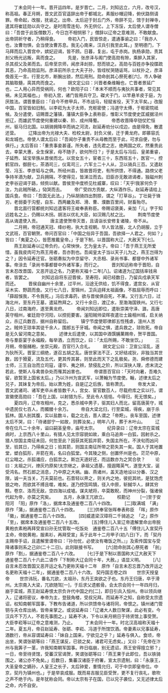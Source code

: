 <!-- { "loadSidebar": true } -->
　　丁未会同十一年。晋开运四年。是岁晋亡。二月，刘知远立，六月，改号汉，称高祖。春正月朔，晋文武百官遥辞出帝于都城北，素服纱帽迎降，俯伏路侧请罪。帝命起，改服，抚谕之。出帝、太后迎于封丘门外，帝辞不见，馆于封禅寺，遣其将崔廷勋以兵守之。是时雨雪连旬，外无供亿，上下冻馁，太后使人谓寺僧曰：「吾尝于此饭僧数万，今日岂不相悯邪？」僧辞以辽帝之意难测，不敢献食。出帝阴祈守者，乃稍得食。
　　帝初入门，民皆惊走，遣通事谕之曰：「我亦人也，汝曹勿惧，会当使汝曹苏息。我无心南来，汉兵引我至此耳。」至明德门，下马拜而后入晋宫中，嫔妃迎谒，皆不顾。日暮，复出，屯于赤岗。执杨承勋，责其刦父杨光远叛，脔而食之。
　　先是，张彦泽与阁门使高勋有隙，乘醉入其家，杀其叔父及弟而去。后帝至京师，闻彦泽刦掠，怒而锁之。高勋与百姓亦争投牒疏其恶，乃命高勋监刑。彦泽前所杀士大夫子孙，皆绖杖哭随诟骂，以杖扑之，彦泽俛首无一言。行至北市，断腕出锁，然后用刑。勋命剖其心祭死者[六]，市人争破其脑取髓，脔其肉而食之。
　　胡文定公曰：兴晋者桑维翰也，亡晋者景延广也，二人用心异而受祸同，何也？欧阳子曰：「本末不顺而与夷狄共事者，常见其祸，未见其福也。」
帝初入宫，诸门皆用兵守卫。磔犬于门，以竿悬羊皮于庭，为厌胜法。谓晋羣臣曰：「自今不修甲兵，不市战马，轻赋省役，天下太平矣。」改服中国，百官皆如旧制。以李崧为太子太师，充枢密使；冯道守太傅，于枢密院祗候。及分遣使，诏赐晋之藩镇，藩镇大臣争上表称臣，惟彰义节度使史匡威据泾州拒辽，而雄武节度使何重建以秦、阶、成州降蜀。
　　帝悉收晋降卒铠仗贮恒州，驱马归北国。以胡骑拥降卒而纳之河流，赵延寿劝分以戍边，由是得免，散遣还营。
　　辽降出帝为光禄大夫、检校太尉，封负义侯，迁于黄龙府。即慕容氏和龙城也。帝使人谓太后曰：「吾闻尔子重贵不从母教而至于此，可求自便，勿与俱行。」太后答曰：「重贵事妾甚谨。所失者，违先君之志，绝两国之欢，然重贵此去，幸蒙大惠，全生保家，母不随子，欲何所归？」于是太后与冯后、皇弟重睿，子延煦、延宝举族从晋侯而北。以宫女五十，宦者三十，东西班五十，医官一，控鹤官四，御厨七，茶酒司三，仪鸾司三，六军士二十人从，卫以骑兵三百。又遣赵莹、冯玉、李彦韬与之俱。所经州县，皆故晋将吏，有所供馈，不得通。路傍父老争持羊酒为献，卫兵拥隔，不使得见，皆涕泣而去。旧臣亦无敢进谒者，独磁州刺史李谷迎谒于路，倾赀以献。晋侯至中度桥见杜威寨，叹曰：「天乎!我家何负于汝，为此贼所破。」恸哭而去。
　　帝广受四方贡献，大纵酒作乐。赵延寿请给上国兵食。帝曰：「吾国无此法。」乃纵胡骑四出剽掠，谓之「打草谷」。丁壮毙于锋刃，老弱委于沟壑，自东、西两畿及郑、滑、曹、濮数百里间，财畜殆尽。
　　晋北面行营都统刘知远遣客将王峻奉表称臣。帝赐诏褒美，亲加「儿」字于知远姓名之上，仍赐以木拐。胡法以优礼大臣，如汉赐几杖之比。
　　荆南节度使高从诲遣使入贡。
　　唐主遣使贺帝灭晋，且请诣长安修复诸陵，帝不从。
　　二月朔，帝冠通天冠、绛纱袍，执大圭视朝。华人皆法服，北人仍胡服，立于文武班，百官朝贺。帝问百官曰：「中国之俗异于吾国，吾欲择一人君之，何如？」皆曰：「夷夏之心，皆愿推戴皇帝。」于是下制，以晋国称大辽，大赦天下[七]。
　　燕王赵延寿以辽帝负约，心常怏怏，乞为皇太子。帝曰：「吾于燕王无所爱惜，虽我皮肉可为燕王用者，吾亦割也。吾闻皇太子当以天子儿为之，燕王岂得为之？」因令延寿迁官。张砺奏拟为中京留守、大丞相、录尚书事、都督中外诸军事。帝涂去「录尚书事都督中外诸军事」而行之。
　　晋刘知远称帝于晋阳，自言未忍改晋国，又恶开运之名，乃更称天福十二年[八]。诏诸道为辽国括率钱帛者，皆罢之。
　　刘知远自将东迎晋侯，至寿阳，闻已经数日，乃留兵戍承天军而还。
　　晋侯自幽州十余里，过平州，沿途无供给，饥不得食，遣宫女、从官采木实、野蔬而食。又行七八日，至锦州，卫兵迫拜太祖画像，不胜屈辱而呼曰：「薛超悞我，不令我死。」冯后求毒药，欲与晋侯俱自死，不果。又行五六日，过海北州，至东丹王墓，遣延煦拜之。又行十余日，渡辽水，至渤海国铁州。又行七八日，过南海府，遂至黄龙府。
　　帝闻刘知远即位，遣耿崇美守泽、潞，高唐英守相州，崔廷勋守河阳，以控扼要害。滏阳贼帅梁晖夜遣壮士踰相州城，启关纳众，杀辽兵数百，据州自称留后。
　　镇宁节度使耶律郎五性残虐，澶州人苦之。贼帅王琼率其徒千余人，围郎五于牙城。帝闻之惧，遣兵救之，琼败死。帝自是无久留河南之意矣。
　　述律太后遣使，以其国中酒馔脯菓赐帝，贺平晋国。帝与羣臣宴于永福殿，每举酒，立而饮之，曰：「太后所赐，不敢坐饮。」
　　三月朔，帝服赭袍，坐崇元殿，百官行入合礼。
　　胡文定公曰：卫宣公淫乱，遂为狄所灭。晋室三纲绝，遂召五胡之乱。唐世家法不正，又好结戎狄，非独当其世数，因于猾夏，流及五代，更其传其甚，则至此而天下之乱极矣。尧、舜修德而建士师，三王自治而立司寇，谨华、夷之辨，禁侵乱之阶，所以深抉人理，虑末流之若此，使斯人与禽兽杂处而罹其凶害也。
　　帝谓晋百官曰：「天时向暑，吾难久留，欲暂至上国省太后。」乃以汴州为宣武军，以萧翰为节度使。翰，述律太后之兄子，其妹复为帝后。始以萧为姓，自是辽之后族，皆称萧氏。
　　帝发大梁，晋文武诸司、诸军吏卒从者皆数千人，宫女、宦官数百人，尽载府库之实以行。谓宣徽使高勋曰：「吾在上国，以射猎为乐，至此令人悒悒。今得归，死无恨矣。」
　　夏四月，辽帝攻相州，克之，悉杀城中男子，驱其妇人而北，留高唐英守，城中遗民仅七百人，而髑髅十余万。
　　帝自大梁北归，行至栾城，得疾，崩于杀狐林。国人剖其腹，实以盐数斗，载之北去，晋人谓之「帝羓」。丧车至国，述律太后不哭，曰：「待诸部宁一如故，则葬汝矣。」明年八月，葬于木叶山。
　　辽帝在位凡二十余年，谥曰嗣圣皇帝，庙号太宗。
　　纪异录曰：辽帝太宗在栾城病时，上京西八十里山，有猎人见太宗容貌如故，乘白马追奔一白狐，因射杀之。猎人惊国主南征未回，何忽至此？因获其死狐并箭，失国主所在。不浃旬而凶问至，验其日，乃得疾之日；验其箭，则国主南征所带之箭失其一矣。国人于其地置堂，塑白狐形，并箭在焉，名曰白狐堂。今其陵之侧，创置怀州是也。茫茫中原，红尘暗之。杀狐谶应，白狐祟之。斯岂天道好还，而运数亦为之冥合欤？
　　论曰：太祖之兴，燎灰灼原矣!太宗继之，承祖父遗基，擅遐陬英气，遂登大宝，诞受鸿名。然石郎之消息，乃中原之大祸。幽、燕诸州，盖天造地设以分番、汉之限，诚一夫当关，万夫莫前也。石晋轻以畀之，则关内之地，彼扼其吭，是犹饱虎狼之吻，而欲其不搏且噬，难矣。遂乃控弦鸣镝，径入中原，斩馘华人，肆其穷黩。卷京、洛而无敌，空四海以成墟。谋夫虓将，卒莫敢睨，而神州分裂，强诸侯代起为帝，亦莫之究矣。
　　五月，永康王兀欲立。
　　校勘记
　　[一]至于安阳河　「阳」原作「洛」，据席本及通鉴卷二百八十四改。
　　[二]取满城　「满」原作「蒲」，据通鉴卷二百八十四改。
　　[三]供奉官张晖奉表称臣　「晖」原作「徽」，据通鉴卷二百八十四改。
　　[四]威遣梁汉璋将二千骑追之　「之」原作「至」，据席本及通鉴卷二百八十五改。
　　[五]傅住儿入宣辽帝遣解里命出帝脱黄袍衣素袍再拜受宣曰孙无忧管取一吃饭处　通鉴卷二百八十五「傅住儿入宣契丹主命，帝脱黄袍，服素衫，再拜受宣」系于此年十二月甲子(初八日)下，而「契丹主赐帝手诏，且遣解里谓帝曰：『孙勿忧，必使汝有噉饭之所。』」及索传国宝与受降诸事则系之己卯(二十二日)。此则联接书写。
　　[六]勋命剖其心祭死者　「剖」原作「割」，据通鉴卷二百八十六改。
　　[七]于是下制以晋国称大辽大赦天下　通鉴卷二百八十六此二语作「下制称大辽会同十年，大赦。」语显义明。
　　[八]自言未忍改晋国又恶开运之名乃更称天福十二年　原作「自言未忍忘晋乃改开运之名更称天福十二年」，据通鉴卷二百八十六改。
契丹国志卷之四
　　世宗天授皇帝
　　世宗讳阮，番名兀欲，太祖孙，东丹王突欲之子也。东丹王归唐，卒于滑州。太宗南入大梁，兀欲随驾[一]，于后求父遗骸骨。会太宗会同十一年四月归，崩于栾城，燕王赵延寿恨太宗负许代中国之约[二]，即日引兵入恒州。帝以领兵继入，辽诸将密议，奉帝为主，登鼓角楼，受叔兄拜。而延寿不之知，自称受太宗遗诏，权知南朝军国事，下教布告诸道，所以供馈帝与诸将同，帝恨之。镇州诸门管钥与夫仓库出纳，皆帝亲掌之。或说延寿曰：「辽诸大人数日聚谋，此必有变。今汉兵不下万人，不若先事图之。」延寿不决，下令以来月朔日于待贤馆上事受贺。大臣李崧等以辽帝之意难测，乃止。
　　丁未会同十一年。时北汉高祖称天福十二年。夏五月，帝召赵延寿、张砺、李崧、冯道于所馆饮酒。帝妻素以兄事延寿，酒数行，帝从容谓延寿曰：「妹自上国来，宁欲见之乎？」延寿与俱入。食顷，帝出坐，笑谓张砺等曰：「燕王谋反，已锁之矣，诸君可无虑矣。」又曰：「先帝在汴州与我筭子一茎，许我知南朝军国事。昨日临崩，别无遗诏，燕王安得擅立邪？」一日，帝至待贤馆，受蕃汉官谒贺，笑谓张砺等曰：「燕王果于此即位，吾以铁骑围之，诸公亦不免矣。」后数日，集蕃汉诸臣于府署，宣太宗遗制，曰：「永康王，大圣皇帝之嫡孙，人皇王之长子，太后钟爱，羣情允归，可于中京即皇帝位。中京，契丹为镇州也。」于是举哀成服。既而易吉服见臣受贺，更不复行丧礼，歌吹之声不绝于内。是年犹称会同。帝以太宗有子在国，已以兄子袭位，又无述律太后之命，内不自安。
